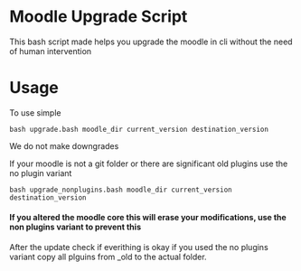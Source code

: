 # Moodle Upgrade Script
This bash script made helps you upgrade the moodle in cli without the need of human intervention

# Usage
To use simple
```
bash upgrade.bash moodle_dir current_version destination_version
```
We do not make downgrades

If your moodle is not a git folder or there are significant old plugins use the no plugin variant
```
bash upgrade_nonplugins.bash moodle_dir current_version destination_version
```

#### If you altered the moodle core this will erase your modifications, use the non plugins variant to prevent this

After the update check if everithing is okay if you used the no plugins variant copy all plguins from _old to the actual
folder.